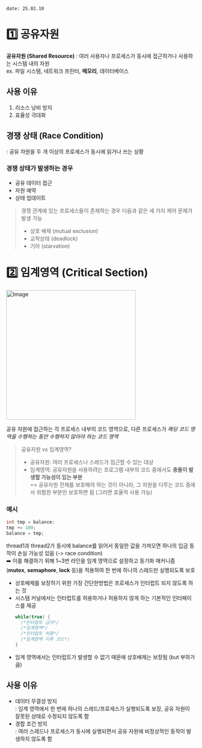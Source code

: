 `date: 25.02.10`

# 1️⃣ 공유자원
**공유자원 (Shared Resource)** : 여러 사용자나 프로세스가 동시에 접근하거나 사용하는 시스템 내의 자원  
ex. 파일 시스템, 네트워크 프린터, **메모리**, 데이터베이스

## 사용 이유
1. 리소스 낭비 방지
2. 효율성 극대화

## 경쟁 상태 (Race Condition)
: 공유 자원을 두 개 이상의 프로세스가 동시에 읽거나 쓰는 상황

### 경쟁 상태가 발생하는 경우
- 공유 데이터 접근
- 자원 예약
- 상태 업데이트


> 경쟁 관계에 있는 프로세스들이 존재하는 경우 다음과 같은 세 가지 제어 문제가 발생 가능
> - 상호 배제 (mutual exclusion)
> - 교착상태 (deadlock)
> - 기아 (starvation)

# 2️⃣ 임계영역 (Critical Section)
<img width="344" alt="Image" src="https://github.com/user-attachments/assets/f7879b80-18fa-4095-9689-32b2ce667663" />

공유 자원에 접근하는 각 프로세스 내부의 코드 영역으로, 다른 프로세스가 *해당 코드 영역을 수행하는 동안 수행하지 않아야 하는 코드 영역*
> 공유자원 vs 임계영역?
> - 공유자원: 여러 프로세스나 스레드가 접근할 수 있는 대상
> - 임계영역: 공유자원을 사용하려는 프로그램 내부의 코드 중에서도 **충돌이 발생할 가능성이 있는 부분**  
> => 공유자원 전체를 보호해야 하는 것이 아니라, 그 자원을 다루는 코드 중에서 위험한 부분만 보호하면 됨 (그러면 효율적 사용 가능)

### 예시
```c
int tmp = balance;
tmp += 100;
balance = tmp;
```
thread1과 thread2가 동시에 balance를 읽어서 동일한 값을 가져오면 하나의 입금 동작이 손실 가능성 있음 (-> race condition)  
➡️ 이를 해결하기 위해 1~3번 라인을 임계 영역으로 설정하고 동기화 매커니즘 (**mutex**, **semaphore**, **lock** 등)을 적용하여 한 번에 하나의 스레드만 실행되도록 보호

- 상호배제를 보장하기 위한 가장 간단한방법은 프로세스가 인터럽트 되지 않도록 하는 것
- 시스템 커널에서는 인터럽트를 허용하거나 허용하지 않게 하는 기본적인 인터페이스를 제공
  ```c
  while(true) {
    /*인터럽트 금지*/
    /*임계영역*/
    /*인터럽트 허용*/
    /*임계영역 이후 코드*/
  }
  ```
- 임계 영역에서는 인터럽트가 발생할 수 없기 때문에 상호배제는 보장됨 (but 부하가 큼)
## 사용 이유
- 데이터 무결성 방지  
  : 임계 영역에서 한 번에 하나의 스레드/프로세스가 실행되도록 보장, 공유 자원이 잘못된 상태로 수정되지 않도록 함
- 경합 조건 방지   
  : 여러 스레드나 프로세스가 동시에 실행되면서 공유 자원에 비정상적인 동작이 발생하지 않도록 함